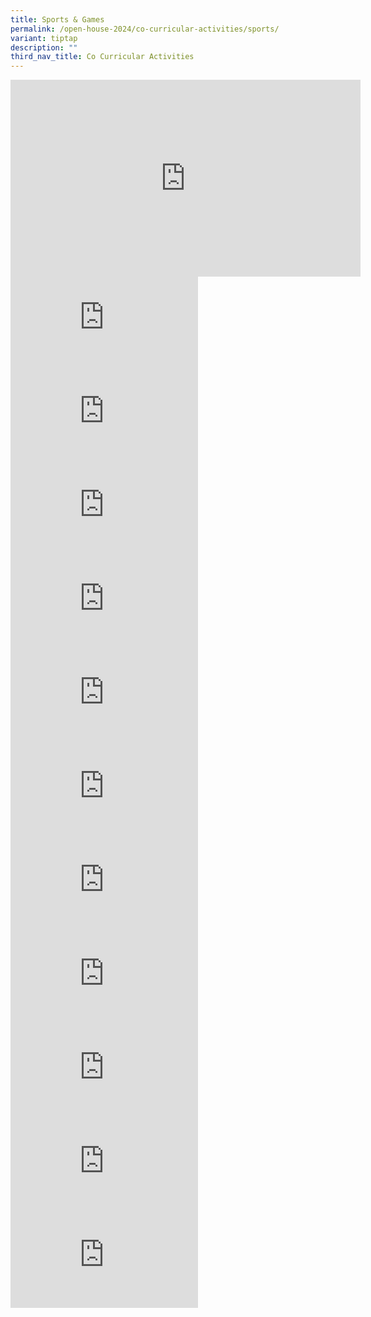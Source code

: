 ```yaml
---
title: Sports & Games
permalink: /open-house-2024/co-curricular-activities/sports/
variant: tiptap
description: ""
third_nav_title: Co Curricular Activities
---
```

<p></p><div class="iframe-wrapper"><iframe height="315" width="560" allowfullscreen="true" frameborder="0" src="https://www.youtube.com/embed/cH6xqcNxhVw?si=fWxC_S0lLDj4rAKB"></iframe></div><div class="iframe-wrapper"><iframe allowfullscreen="true" frameborder="0" src="https://www.youtube.com/embed/iWVU7x2l3Cc?si=XlDchvk_oJV1Glb_"></iframe></div><div class="iframe-wrapper"><iframe allowfullscreen="true" frameborder="0" src="https://www.youtube.com/embed/RjKfkI2gI2I?si=CX_XR4JDN9FsGmwE"></iframe></div><div class="iframe-wrapper"><iframe allowfullscreen="true" frameborder="0" src="https://www.youtube.com/embed/zGy1dUNgBLk?si=zQNSi1rUZ8BxdfsA"></iframe></div><div class="iframe-wrapper"><iframe allowfullscreen="true" frameborder="0" src="https://www.youtube.com/embed/ytyVOG2LANg?si=kniF3PaEtPIIPX3G"></iframe></div><div class="iframe-wrapper"><iframe allowfullscreen="true" frameborder="0" src="https://www.youtube.com/embed/dkGNhx5ZGhs?si=M1dxpsMjk_rgJJLW"></iframe></div><div class="iframe-wrapper"><iframe allowfullscreen="true" frameborder="0" src="https://www.youtube.com/embed/yDRAVCaElDQ?si=LUIwAkHpCY7iUAny"></iframe></div><div class="iframe-wrapper"><iframe allowfullscreen="true" frameborder="0" src="https://www.youtube.com/embed/9acCLzsYVLw?si=xNK8FM7evipUmlsH"></iframe></div><div class="iframe-wrapper"><iframe allowfullscreen="true" frameborder="0" src="https://www.youtube.com/embed/kwEzJ-ZUhzY?si=cRX87qb9NrULiUSa"></iframe></div><div class="iframe-wrapper"><iframe allowfullscreen="true" frameborder="0" src="https://www.youtube.com/embed/jxEQIChWpQw?si=HuRh5YIUj86GHTM-"></iframe></div><div class="iframe-wrapper"><iframe allowfullscreen="true" frameborder="0" src="https://www.youtube.com/embed/018K7RBDhLY?si=Xh_Unvy4CuM-aSEV"></iframe></div><div class="iframe-wrapper"><iframe allowfullscreen="true" frameborder="0" src="https://www.youtube.com/embed/Lbyw2rb3mmg?si=0Fp2BTeH-mHgx0ND"></iframe></div><p></p>